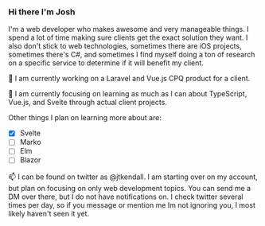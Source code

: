 ### Hi there I'm Josh

I'm a web developer who makes awesome and very manageable things. I spend a lot of time making sure clients get the exact solution they want. I also don't stick to web technologies, sometimes there are iOS projects, sometimes there's C#, and sometimes I find myself doing a ton of research on a specific service to determine if it will benefit my client.

🔭 I am currently working on a Laravel and Vue.js CPQ product for a client.

🌱 I am currently focusing on learning as much as I can about TypeScript, Vue.js, and Svelte through actual client projects.

Other things I plan on learning more about are:

- [x] Svelte
- [ ] Marko
- [ ] Elm
- [ ] Blazor

📫 I can be found on twitter as @jtkendall. I am starting over on my account, but plan on focusing on only web development topics. You can send me a DM over there, but I do not have notifications on. I check twitter several times per day, so if you message or mention me Im not ignoring you, I most likely haven't seen it yet.

<!--
**jtkendall/jtkendall** is a ✨ _special_ ✨ repository because its `README.md` (this file) appears on your GitHub profile.

Here are some ideas to get you started:

- 🔭 I’m currently working on ...
- 🌱 I’m currently learning ...
- 👯 I’m looking to collaborate on ...
- 🤔 I’m looking for help with ...
- 💬 Ask me about ...
- 📫 How to reach me: ...
- 😄 Pronouns: ...
- ⚡ Fun fact: ...
-->
